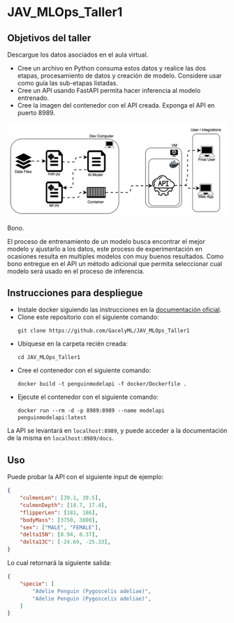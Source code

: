 # JAV_MLOps_Taller1

## Objetivos del taller
Descargue los datos asociados en el aula virtual.


- Cree un archivo en Python consuma estos datos y realice las dos etapas, procesamiento de datos y creación de modelo. Considere usar como guía las sub-etapas listadas. 
- Cree un API usando FastAPI permita hacer inferencia al modelo entrenado.
- Cree la imagen del contenedor con el API creada. Exponga el API en puerto 8989.

![Nivel 0](img/lvl0.svg)

Bono.

El proceso de entrenamiento de un modelo busca encontrar el mejor modelo y ajustarlo a los datos, este proceso de experimentación en ocasiones resulta en multiples modelos con muy buenos resultados. Como bono entregue en el API un método adicional que permita seleccionar cual modelo será usado en el proceso de inferencia.

## Instrucciones para despliegue

- Instale docker siguiendo las instrucciones en la [documentación oficial](https://docs.docker.com/get-docker/).
- Clone este repositorio con el siguiente comando:
    ```shell
    git clone https://github.com/GacelyML/JAV_MLOps_Taller1
    ```
- Ubíquese en la carpeta recién creada:
    ```shell
    cd JAV_MLOps_Taller1
    ```
- Cree el contenedor con el siguiente comando:
    ```shell
    docker build -t penguinmodelapi -f docker/Dockerfile .
    ```
- Ejecute el contenedor con el siguiente comando:
    ```shell
    docker run --rm -d -p 8989:8989 --name modelapi penguinmodelapi:latest
    ```

La API se levantará en `localhost:8989`, y
puede acceder a la documentación de la misma en `localhost:8989/docs`.

## Uso

Puede probar la API con el siguiente input de ejemplo:

```json
{
    "culmenLen": [39.1, 39.5],
    "culmenDepth": [18.7, 17.4],
    "flipperLen": [181, 186],
    "bodyMass": [3750, 3800],
    "sex": ["MALE", "FEMALE"],
    "delta15N": [8.94, 8.37],
    "delta13C": [-24.69, -25.33],
}
```

Lo cual retornará la siguiente salida:

```json
{
    "specie": [
        "Adelie Penguin (Pygoscelis adeliae)",
        "Adelie Penguin (Pygoscelis adeliae)",
    ]
}
```
